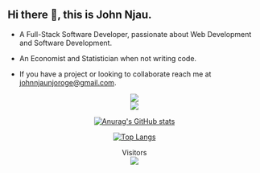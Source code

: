 ## Hi there 👋, this is **John Njau**.

<!--
**John-Njau/John-Njau** is a ✨ _special_ ✨ repository because its `README.md` (this file) appears on your GitHub profile.

Here are some ideas to get you started:

- 🔭 I’m currently working on ...
- 🌱 I’m currently learning ...
- 👯 I’m looking to collaborate on ...
- 🤔 I’m looking for help with ...
- 💬 Ask me about ...
- 📫 How to reach me: ...
- 😄 Pronouns: ...
- ⚡ Fun fact: ...
-->

- A Full-Stack Software Developer, passionate about Web Development and Software Development.

- An Economist and Statistician when not writing code.

- If you have a project or looking to collaborate reach me at <a href=' mailto:johnnjaunjoroge@gmail.com'>johnnjaunjoroge@gmail.com</a>.

<main align="center">
  <div>
        <img src="https://github-readme-streak-stats.herokuapp.com?user=John-Njau&theme=radical" />
  </div>
 <div>
        <img src="https://github-readme-stats.vercel.app/api?username=John-Njau&hide=issues&show_icons=true&theme=radical)](https://github.com/anuraghazra/github-readme-stats" />
   </div>
  
  [![Anurag's GitHub stats](https://github-readme-stats.vercel.app/api?username=john-njau)](https://github.com/anuraghazra/github-readme-stats)

<div>

[![Top Langs](https://github-readme-stats.vercel.app/api/top-langs/?username=John-Njau)](https://github.com/anuraghazra/github-readme-stats)

  </div>
 <div>
<p align="center"> 
  Visitors<br>
  <img src="https://profile-counter.glitch.me/john-njau/count.svg" />
</p>
</div>


  </main>
